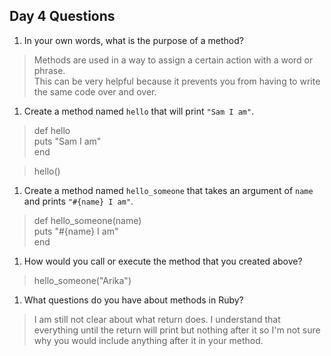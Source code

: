 ## Day 4 Questions

1. In your own words, what is the purpose of a method?
>Methods are used in a way to assign a certain action with a word or phrase.  
>This can be very helpful because it prevents you from having to write the same code over and over.  

1. Create a method named `hello` that will print `"Sam I am"`.
>def hello  
   puts "Sam I am"  
 end  

 >hello()  

1. Create a method named `hello_someone` that takes an argument of `name` and prints `"#{name} I am"`.
>def hello_someone(name)  
   puts "#{name} I am"  
 end   

1. How would you call or execute the method that you created above?
>hello_someone("Arika")

1. What questions do you have about methods in Ruby?
>I am still not clear about what return does. I understand that everything until the return will print but nothing after it so I'm not sure why you would include anything after it in your method.
